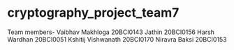 # cryptography_project_team7 
Team members-
Vaibhav  Makhloga                              	20BCI0143
Jathin 			                                      20BCI0156
Harsh Wardhan	                                  20BCI0051
Kshitij Vishwanath	                             20BCI0170
Niravra Baksi                    	              20BCI0153
